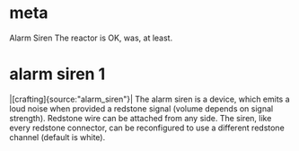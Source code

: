 # meta
Alarm Siren
The reactor is OK, was, at least.

# alarm siren 1
|[crafting]{source:"alarm_siren"}|
The alarm siren is a device, which emits a loud noise when provided a redstone signal (volume depends on signal strength).
Redstone wire can be attached from any side. The siren, like every redstone connector, can be reconfigured to use a different redstone channel (default is white).
